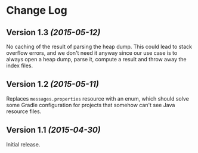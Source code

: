 # Change Log

## Version 1.3 *(2015-05-12)*

No caching of the result of parsing the heap dump. This could lead to stack overflow errors, and we don't need it anyway since our use case is to always open a heap dump, parse it, compute a result and throw away the index files.

## Version 1.2 *(2015-05-11)*

Replaces `messages.properties` resource with an enum, which should solve some Gradle configuration for projects that somehow can't see Java resource files.

## Version 1.1 *(2015-04-30)*

Initial release.
